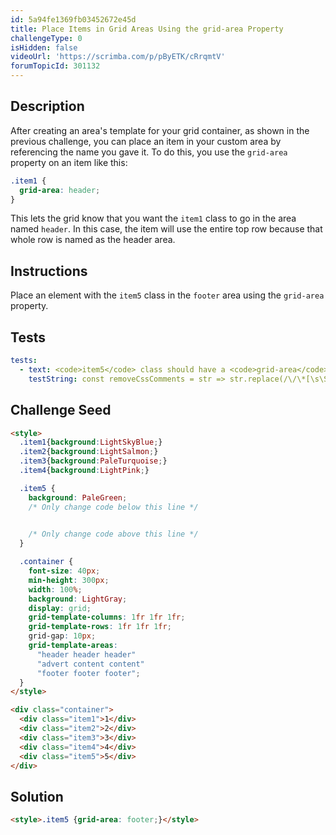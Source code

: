 ```yaml
---
id: 5a94fe1369fb03452672e45d
title: Place Items in Grid Areas Using the grid-area Property
challengeType: 0
isHidden: false
videoUrl: 'https://scrimba.com/p/pByETK/cRrqmtV'
forumTopicId: 301132
---
```


## Description
<section id='description'>
After creating an area's template for your grid container, as shown in the previous challenge, you can place an item in your custom area by referencing the name you gave it. To do this, you use the <code>grid-area</code> property on an item like this:

```css
.item1 {
  grid-area: header;
}
```

This lets the grid know that you want the <code>item1</code> class to go in the area named <code>header</code>. In this case, the item will use the entire top row because that whole row is named as the header area.
</section>

## Instructions
<section id='instructions'>
Place an element with the <code>item5</code> class in the <code>footer</code> area using the <code>grid-area</code> property.
</section>

## Tests
<section id='tests'>

```yml
tests:
  - text: <code>item5</code> class should have a <code>grid-area</code> property that has the value of <code>footer</code>.
    testString: const removeCssComments = str => str.replace(/\/\*[\s\S]+?\*\//g, '');assert(removeCssComments(code).match(/.item5\s*?{[\s\S]*grid-area\s*?:\s*?footer\s*?;[\s\S]*}/gi));

```

</section>

## Challenge Seed
<section id='challengeSeed'>

<div id='html-seed'>

```html
<style>
  .item1{background:LightSkyBlue;}
  .item2{background:LightSalmon;}
  .item3{background:PaleTurquoise;}
  .item4{background:LightPink;}

  .item5 {
    background: PaleGreen;
    /* Only change code below this line */

    
    /* Only change code above this line */
  }

  .container {
    font-size: 40px;
    min-height: 300px;
    width: 100%;
    background: LightGray;
    display: grid;
    grid-template-columns: 1fr 1fr 1fr;
    grid-template-rows: 1fr 1fr 1fr;
    grid-gap: 10px;
    grid-template-areas:
      "header header header"
      "advert content content"
      "footer footer footer";
  }
</style>

<div class="container">
  <div class="item1">1</div>
  <div class="item2">2</div>
  <div class="item3">3</div>
  <div class="item4">4</div>
  <div class="item5">5</div>
</div>
```

</div>



</section>

## Solution
<section id='solution'>


```html
<style>.item5 {grid-area: footer;}</style>
```

</section>
